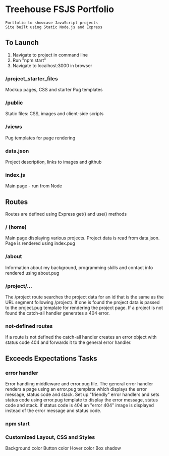 # Treehouse FSJS Portfolio
    Portfolio to showcase JavaScript projects
    Site built using Static Node.js and Express 

## To Launch ##
1. Navigate to project in command line
2. Run "npm start" 
3. Navigate to localhost:3000 in browser

### /project_starter_files ###
Mockup pages, CSS and starter Pug templates

### /public ###
Static files: CSS, images and client-side scripts

### /views ###
Pug templates for page rendering

### data.json ###
Project description, links to images and github

### index.js ###
Main page - run from Node

## Routes ##
Routes are defined using Express get() and use() methods

### / (home) ###
Main page displaying various projects. Project data is read from data.json. Page is rendered using index.pug

### /about ###
Information about my background, programming skills and contact info rendered using about.pug

### /project/... ###
The /project route searches the project data for an id that is the same as the URL segment following /project/. If one is found the project data is passed to the project.pug template for rendering the project page. If a project is not found the catch-all handler generates a 404 error.

### not-defined routes ###
If a route is not defined the catch-all handler creates an error object with status code 404 and forwards it to the general error handler.

## Exceeds Expectations Tasks ##

### error handler ###
Error handling middleware and error.pug file.
The general error handler renders a page using an error.pug template which displays the error message, status code and stack.
Set up "friendly" error handlers and sets status code using error.pug template to display the error message, status code and stack. If status code is 404 an "error 404" image is displayed instead of the error message and status code.

### npm start ### 
    
### Customized Layout, CSS and Styles ###
Background color
Button color
Hover color
Box shadow
        
